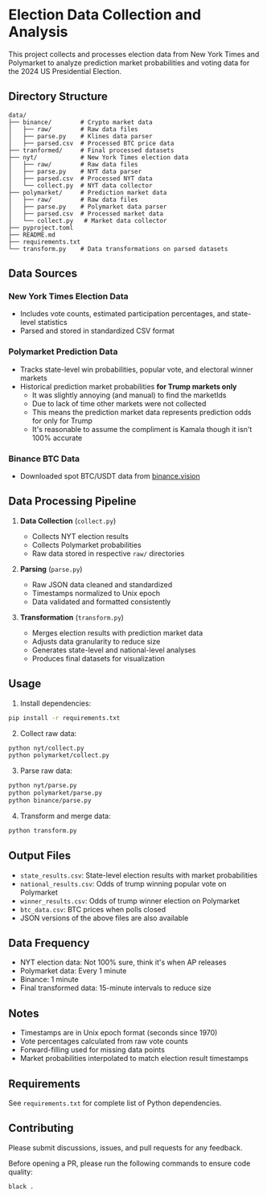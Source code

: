 # Election Data Collection and Analysis

This project collects and processes election data from New York Times and Polymarket to analyze prediction market probabilities and voting data for the 2024 US Presidential Election.

## Directory Structure

```
data/
├── binance/        # Crypto market data
│   ├── raw/        # Raw data files
│   ├── parse.py    # Klines data parser
│   ├── parsed.csv  # Processed BTC price data
├── tranformed/     # Final processed datasets
├── nyt/            # New York Times election data
│   ├── raw/        # Raw data files
│   ├── parse.py    # NYT data parser
│   ├── parsed.csv  # Processed NYT data
│   └── collect.py  # NYT data collector
├── polymarket/     # Prediction market data
│   ├── raw/        # Raw data files
│   ├── parse.py    # Polymarket data parser
│   ├── parsed.csv  # Processed market data
│   └── collect.py   # Market data collector
├── pyproject.toml
├── README.md
├── requirements.txt
└── transform.py    # Data transformations on parsed datasets
```

## Data Sources

### New York Times Election Data

- Includes vote counts, estimated participation percentages, and state-level statistics
- Parsed and stored in standardized CSV format

### Polymarket Prediction Data

- Tracks state-level win probabilities, popular vote, and electoral winner markets
- Historical prediction market probabilities **for Trump markets only**
  - It was slightly annoying (and manual) to find the marketIds
  - Due to lack of time other markets were not collected
  - This means the prediction market data represents prediction odds for only for Trump
  - It's reasonable to assume the compliment is Kamala though it isn't 100% accurate

### Binance BTC Data

- Downloaded spot BTC/USDT data from [binance.vision](https://data.binance.vision/)

## Data Processing Pipeline

1. **Data Collection** (`collect.py`)

   - Collects NYT election results
   - Collects Polymarket probabilities
   - Raw data stored in respective `raw/` directories

2. **Parsing** (`parse.py`)

   - Raw JSON data cleaned and standardized
   - Timestamps normalized to Unix epoch
   - Data validated and formatted consistently

3. **Transformation** (`transform.py`)
   - Merges election results with prediction market data
   - Adjusts data granularity to reduce size
   - Generates state-level and national-level analyses
   - Produces final datasets for visualization

## Usage

1. Install dependencies:

```bash
pip install -r requirements.txt
```

2. Collect raw data:

```bash
python nyt/collect.py
python polymarket/collect.py
```

3. Parse raw data:

```bash
python nyt/parse.py
python polymarket/parse.py
python binance/parse.py
```

4. Transform and merge data:

```bash
python transform.py
```

## Output Files

- `state_results.csv`: State-level election results with market probabilities
- `national_results.csv`: Odds of trump winning popular vote on Polymarket
- `winner_results.csv`: Odds of trump winner election on Polymarket
- `btc_data.csv`: BTC prices when polls closed
- JSON versions of the above files are also available

## Data Frequency

- NYT election data: Not 100% sure, think it's when AP releases
- Polymarket data: Every 1 minute
- Binance: 1 minute
- Final transformed data: 15-minute intervals to reduce size

## Notes

- Timestamps are in Unix epoch format (seconds since 1970)
- Vote percentages calculated from raw vote counts
- Forward-filling used for missing data points
- Market probabilities interpolated to match election result timestamps

## Requirements

See `requirements.txt` for complete list of Python dependencies.

## Contributing

Please submit discussions, issues, and pull requests for any feedback.

Before opening a PR, please run the following commands to ensure code quality:

```bash
black .
```
